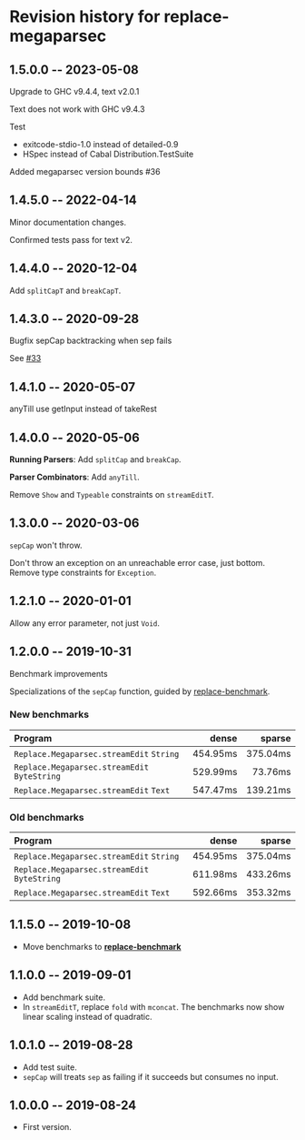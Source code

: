 # Revision history for replace-megaparsec

## 1.5.0.0 -- 2023-05-08

Upgrade to GHC v9.4.4, text v2.0.1

Text does not work with GHC v9.4.3

Test
* exitcode-stdio-1.0 instead of detailed-0.9
* HSpec instead of Cabal Distribution.TestSuite

Added megaparsec version bounds #36

## 1.4.5.0 -- 2022-04-14

Minor documentation changes.

Confirmed tests pass for text v2.

## 1.4.4.0 -- 2020-12-04

Add `splitCapT` and `breakCapT`.

## 1.4.3.0 -- 2020-09-28

Bugfix sepCap backtracking when sep fails

See [#33](https://github.com/jamesdbrock/replace-megaparsec/issues/33)

## 1.4.1.0 -- 2020-05-07

anyTill use getInput instead of takeRest

## 1.4.0.0 -- 2020-05-06

__Running Parsers__: Add `splitCap` and `breakCap`.

__Parser Combinators__: Add `anyTill`.

Remove `Show` and `Typeable` constraints on `streamEditT`.

## 1.3.0.0 -- 2020-03-06

`sepCap` won't throw.

Don't throw an exception on an unreachable error case, just bottom.
Remove type constraints for `Exception`.

## 1.2.1.0 -- 2020-01-01

Allow any error parameter, not just `Void`.

## 1.2.0.0 -- 2019-10-31

Benchmark improvements

Specializations of the `sepCap` function, guided by
[replace-benchmark](https://github.com/jamesdbrock/replace-benchmark).

### New benchmarks

| Program                                           | dense     | sparse   |
| :---                                              |      ---: |     ---: |
| `Replace.Megaparsec.streamEdit` `String`          | 454.95ms  | 375.04ms |
| `Replace.Megaparsec.streamEdit` `ByteString`      | 529.99ms  | 73.76ms  |
| `Replace.Megaparsec.streamEdit` `Text`            | 547.47ms  | 139.21ms |

### Old benchmarks

| Program                                           | dense     | sparse   |
| :---                                              |      ---: |     ---: |
|  `Replace.Megaparsec.streamEdit`     `String`     | 454.95ms  | 375.04ms |
|  `Replace.Megaparsec.streamEdit`     `ByteString` | 611.98ms  | 433.26ms |
|  `Replace.Megaparsec.streamEdit`     `Text`       | 592.66ms  | 353.32ms |

## 1.1.5.0 -- 2019-10-08

* Move benchmarks to [__replace-benchmark__](https://github.com/jamesdbrock/replace-benchmark)

## 1.1.0.0 -- 2019-09-01

* Add benchmark suite.
* In `streamEditT`, replace `fold` with `mconcat`. The benchmarks now show
  linear scaling instead of quadratic.

## 1.0.1.0 -- 2019-08-28

* Add test suite.
* `sepCap` will treats `sep` as failing if it succeeds but consumes no input.

## 1.0.0.0 -- 2019-08-24

* First version.

